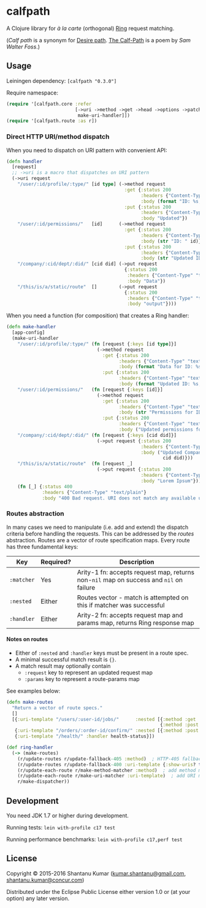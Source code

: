 # calfpath

A Clojure library for _à la carte_ (orthogonal) [Ring](https://github.com/ring-clojure/ring) request matching.

(_Calf path_ is a synonym for [Desire path](http://en.wikipedia.org/wiki/Desire_path). [The Calf-Path](http://www.poets.org/poetsorg/poem/calf-path) is a poem by _Sam Walter Foss_.)


## Usage

Leiningen dependency: `[calfpath "0.3.0"]`

Require namespace:
```clojure
(require '[calfpath.core :refer
                         [->uri ->method ->get ->head ->options ->patch ->put ->post ->delete
                          make-uri-handler]])
(require '[calfpath.route :as r])
```


### Direct HTTP URI/method dispatch

When you need to dispatch on URI pattern with convenient API:
```clojure
(defn handler
  [request]
  ;; ->uri is a macro that dispatches on URI pattern
  (->uri request
    "/user/:id/profile/:type/" [id type] (->method request
                                           :get {:status 200
                                                 :headers {"Content-Type" "text/plain"}
                                                 :body (format "ID: %s, Type: %s" id type)}
                                           :put {:status 200
                                                 :headers {"Content-Type" "text/plain"}
                                                 :body "Updated"})
    "/user/:id/permissions/"   [id]      (->method request
                                           :get {:status 200
                                                 :headers {"Content-Type" "text/plain"}
                                                 :body (str "ID: " id)}
                                           :put {:status 200
                                                 :headers {"Content-Type" "text/plain"}
                                                 :body (str "Updated ID: " id)})
    "/company/:cid/dept/:did/" [cid did] (->put request
                                           {:status 200
                                            :headers {"Content-Type" "text/plain"}
                                            :body "Data"})
    "/this/is/a/static/route"  []        (->put request
                                           {:status 200
                                            :headers {"Content-Type" "text/plain"}
                                            :body "output"})))
```

When you need a function (for composition) that creates a Ring handler:
```clojure
(defn make-handler
  [app-config]
  (make-uri-handler
    "/user/:id/profile/:type/" (fn [request {:keys [id type]}]
                                 (->method request
                                   :get {:status 200
                                         :headers {"Content-Type" "text/plain"}
                                         :body (format "Data for ID: %s, Type: %s" id type)}
                                   :put {:status 200
                                         :headers {"Content-Type" "text/plain"}
                                         :body (format "Updated ID: %s, type: %s" id type)}))
    "/user/:id/permissions/"   (fn [request {:keys [id]}]
                                 (->method request
                                   :get {:status 200
                                         :headers {"Content-Type" "text/plain"}
                                         :body (str "Permissions for ID: " id)}
                                   :put {:status 200
                                         :headers {"Content-Type" "text/plain"}
                                         :body ("Updated permissions for ID: " id)}))
    "/company/:cid/dept/:did/" (fn [request {:keys [cid did]}]
                                 (->put request {:status 200
                                                 :headers {"Content-Type" "text/plain"}
                                                 :body ("Updated CompanyID: %s, Dept ID: %s"
                                                         cid did)}))
    "/this/is/a/static/route"  (fn [request _]
                                 (->put request {:status 200
                                                 :headers {"Content-Type" "text/plain"}
                                                 :body "Lorem Ipsum"}))
    (fn [_] {:status 400
             :headers {"Content-Type" "text/plain"}
             :body "400 Bad request. URI does not match any available uri-template."})))
```

### Routes abstraction

In many cases we need to manipulate (i.e. add and extend) the dispatch criteria before handling the requests. This can
be addressed by the _routes_ abstraction. Routes are a vector of route specification maps. Every route has three
fundamental keys:

| Key        | Required? | Description |
|------------|-----------|-------------|
| `:matcher` |    Yes    | Arity-1 fn: accepts request map, returns non-`nil` map on success and `nil` on failure |
| `:nested`  |   Either  | Routes vector - match is attempted on this if matcher was successful |
| `:handler` |   Either  | Arity-2 fn: accepts request map and params map, returns Ring response map |


#### Notes on routes

* Either of `:nested` and `:handler` keys must be present in a route spec.
* A minimal successful match result is `{}`.
* A match result may optionally contain
  * `:request` key to represent an updated request map
  * `:params` key to represent a route-params map

See examples below:

```clojure
(defn make-routes
  "Return a vector of route specs."
  []
  [{:uri-template "/users/:user-id/jobs/"      :nested [{:method :get  :handler list-user-jobs}
                                                        {:method :post :handler assign-job}]}
   {:uri-template "/orders/:order-id/confirm/" :nested [{:method :post :handler confirm-order}]}
   {:uri-template "/health/" :handler health-status}])

(def ring-handler
  (-> (make-routes)
    (r/update-routes r/update-fallback-405 :method)  ; HTTP-405 fallback: no-method match
    (r/update-routes r/update-fallback-400 :uri-template {:show-uris? true})  ; HTTP-400 fallback: no-URI match
    (r/update-each-route r/make-method-matcher :method)  ; add method matchers under :matcher key
    (r/update-each-route r/make-uri-matcher :uri-template)  ; add URI matchers under :matcher key
    r/make-dispatcher))
```


## Development

You need JDK 1.7 or higher during development.

Running tests: `lein with-profile c17 test`

Running performance benchmarks: `lein with-profile c17,perf test`


## License

Copyright © 2015-2016 Shantanu Kumar (kumar.shantanu@gmail.com, shantanu.kumar@concur.com)

Distributed under the Eclipse Public License either version 1.0 or (at
your option) any later version.
